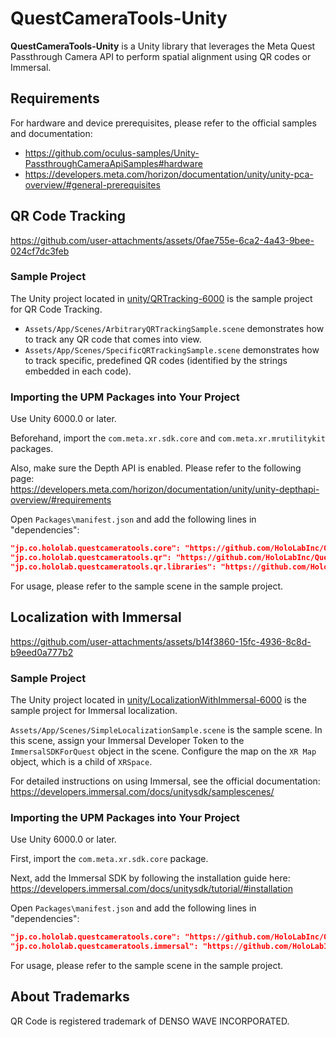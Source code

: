 # QuestCameraTools-Unity

**QuestCameraTools-Unity** is a Unity library that leverages the Meta Quest Passthrough Camera API to perform spatial alignment using QR codes or Immersal.

## Requirements

For hardware and device prerequisites, please refer to the official samples and documentation:

- https://github.com/oculus-samples/Unity-PassthroughCameraApiSamples#hardware
- https://developers.meta.com/horizon/documentation/unity/unity-pca-overview/#general-prerequisites

## QR Code Tracking

https://github.com/user-attachments/assets/0fae755e-6ca2-4a43-9bee-024cf7dc3feb

### Sample Project

The Unity project located in [unity/QRTracking-6000](./unity/QRTracking-6000/) is the sample project for QR Code Tracking.

- `Assets/App/Scenes/ArbitraryQRTrackingSample.scene` demonstrates how to track any QR code that comes into view.
- `Assets/App/Scenes/SpecificQRTrackingSample.scene` demonstrates how to track specific, predefined QR codes (identified by the strings embedded in each code).

### Importing the UPM Packages into Your Project

Use Unity 6000.0 or later.

Beforehand, import the `com.meta.xr.sdk.core` and `com.meta.xr.mrutilitykit` packages.

Also, make sure the Depth API is enabled. Please refer to the following page:  
https://developers.meta.com/horizon/documentation/unity/unity-depthapi-overview/#requirements

Open `Packages\manifest.json` and add the following lines in "dependencies":

```json
"jp.co.hololab.questcameratools.core": "https://github.com/HoloLabInc/QuestCameraTools-Unity.git?path=packages/jp.co.hololab.questcameratools.core",
"jp.co.hololab.questcameratools.qr": "https://github.com/HoloLabInc/QuestCameraTools-Unity.git?path=packages/jp.co.hololab.questcameratools.qr",
"jp.co.hololab.questcameratools.qr.libraries": "https://github.com/HoloLabInc/QuestCameraTools-Unity.git?path=packages/jp.co.hololab.questcameratools.qr.libraries",
```

For usage, please refer to the sample scene in the sample project.

## Localization with Immersal

https://github.com/user-attachments/assets/b14f3860-15fc-4936-8c8d-b9eed0a777b2

### Sample Project

The Unity project located in [unity/LocalizationWithImmersal-6000](./unity/LocalizationWithImmersal-6000/) is the sample project for Immersal localization.

`Assets/App/Scenes/SimpleLocalizationSample.scene` is the sample scene.
In this scene, assign your Immersal Developer Token to the `ImmersalSDKForQuest` object in the scene.
Configure the map on the `XR Map` object, which is a child of `XRSpace`.

For detailed instructions on using Immersal, see the official documentation:  
https://developers.immersal.com/docs/unitysdk/samplescenes/

### Importing the UPM Packages into Your Project

Use Unity 6000.0 or later.

First, import the `com.meta.xr.sdk.core` package.

Next, add the Immersal SDK by following the installation guide here:  
https://developers.immersal.com/docs/unitysdk/tutorial/#installation

Open `Packages\manifest.json` and add the following lines in "dependencies":

```json
"jp.co.hololab.questcameratools.core": "https://github.com/HoloLabInc/QuestCameraTools-Unity.git?path=packages/jp.co.hololab.questcameratools.core",
"jp.co.hololab.questcameratools.immersal": "https://github.com/HoloLabInc/QuestCameraTools-Unity.git?path=packages/jp.co.hololab.questcameratools.immersal",
```

For usage, please refer to the sample scene in the sample project.

## About Trademarks

QR Code is registered trademark of DENSO WAVE INCORPORATED.
